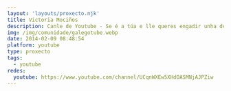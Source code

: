 ```yaml
---
layout: 'layouts/proxecto.njk'
title: Victoria Mociños
description: Canle de Youtube - Se é a túa e lle queres engadir unha descripción e etiquetas, ponte en contacto con nós.
img: /img/comunidade/galegotube.webp
date: 2014-02-09 08:48:54
platform: youtube
type: proxecto
tags:
  - youtube
redes:
  youtube: https://www.youtube.com/channel/UCqnWXEw5XHdOASMNjAJPZiw
---
```


